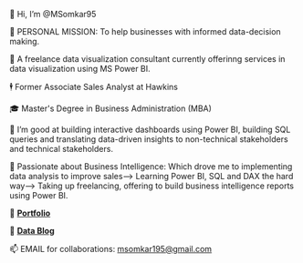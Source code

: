 👋 Hi, I’m @MSomkar95 

💬 PERSONAL MISSION: To help businesses with informed data-decision making.

💼 A freelance data visualization consultant currently offerinng services in data visualization using MS Power BI.

🕴️ Former Associate Sales Analyst at Hawkins

🎓 Master's Degree in Business Administration (MBA)

👀 I’m good at building interactive dashboards using Power BI, building SQL queries and translating data-driven insights to non-technical stakeholders and technical stakeholders.

🚀 Passionate about Business Intelligence: Which drove me to implementing data analysis to improve sales--> Learning Power BI, SQL and DAX the hard way--> Taking up freelancing, offering to build      business intelligence reports using Power BI.    

👀 [**Portfolio**](https://www.datascienceportfol.io/dataInsightsOmkar)

👀 [**Data Blog**](https://medium.com/@msomkar195)

📫 EMAIL for collaborations: msomkar195@gmail.com 
<!---
MSomkar95/MSomkar95 is a ✨ special ✨ repository because its `README.md` (this file) appears on your GitHub profile.
You can click the Preview link to take a look at your changes.
--->
